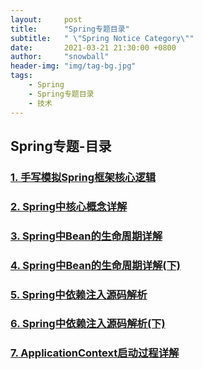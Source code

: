 ```yaml
---
layout:     post
title:      "Spring专题目录"
subtitle:   " \"Spring Notice Category\""
date:       2021-03-21 21:30:00 +0800
author:     "snowball"
header-img: "img/tag-bg.jpg"
tags:
    - Spring
    - Spring专题目录
    - 技术
---
```


<!-- “Spring. ” -->

## Spring专题-目录

### [1. 手写模拟Spring框架核心逻辑](https://www.snowballzz.com/2021/03/21/Spring%E4%B8%93%E9%A2%98-1-Spring%E6%A1%86%E6%9E%B6%E6%A0%B8%E5%BF%83%E9%80%BB%E8%BE%91/)

### [2. Spring中核心概念详解](https://www.snowballzz.com/2021/03/21/Spring%E4%B8%93%E9%A2%98-2-Spring%E4%B8%AD%E6%A0%B8%E5%BF%83%E6%A6%82%E5%BF%B5%E8%AF%A6%E8%A7%A3/)

### [3. Spring中Bean的生命周期详解](https://www.snowballzz.com/2021/03/26/Spring%E4%B8%93%E9%A2%98-3-Spring%E4%B8%ADBean%E7%9A%84%E7%94%9F%E5%91%BD%E5%91%A8%E6%9C%9F%E8%AF%A6%E8%A7%A3/)

### [4. Spring中Bean的生命周期详解(下)](https://www.snowballzz.com/2021/03/31/Spring%E4%B8%93%E9%A2%98-4-Spring%E4%B8%ADBean%E7%9A%84%E7%94%9F%E5%91%BD%E5%91%A8%E6%9C%9F%E8%AF%A6%E8%A7%A3(%E4%B8%8B)/)

### [5. Spring中依赖注入源码解析](https://www.snowballzz.com/2021/03/31/Spring%E4%B8%93%E9%A2%98-5-Spring%E4%B8%AD%E4%BE%9D%E8%B5%96%E6%B3%A8%E5%85%A5%E6%BA%90%E7%A0%81%E8%A7%A3%E6%9E%90/)

### [6. Spring中依赖注入源码解析(下)](https://www.snowballzz.com/2021/04/03/Spring%E4%B8%93%E9%A2%98-6-Spring%E4%B8%AD%E4%BE%9D%E8%B5%96%E6%B3%A8%E5%85%A5%E6%BA%90%E7%A0%81%E8%A7%A3%E6%9E%90(%E4%B8%8B)/)

### [7. ApplicationContext启动过程详解](https://www.snowballzz.com/2021/04/03/Spring%E4%B8%93%E9%A2%98-7-ApplicationContext%E5%90%AF%E5%8A%A8%E8%BF%87%E7%A8%8B%E8%AF%A6%E8%A7%A3/)